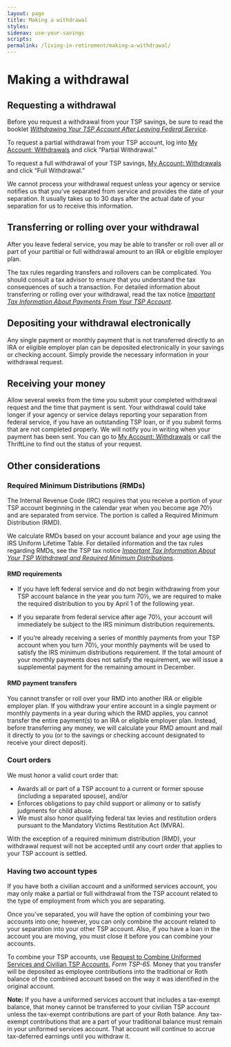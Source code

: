 ```yaml
---
layout: page
title: Making a withdrawal
styles:
sidenav: use-your-savings
scripts:
permalink: /living-in-retirement/making-a-withdrawal/
---
```


# Making a withdrawal

## Requesting a withdrawal

Before you request a withdrawal from your TSP savings, be sure to read the booklet [*Withdrawing Your TSP Account After Leaving Federal Service*](https://www.tsp.gov/PDF/formspubs/tspbk02.pdf).

To request a partial withdrawal from your TSP account, log into [My Account: Withdrawals](https://www.tsp.gov/tsp/login.html) and click “Partial Withdrawal.”

To request a full withdrawal of your TSP savings, [My Account: Withdrawals](https://www.tsp.gov/tsp/login.html) and click “Full Withdrawal.”

We cannot process your withdrawal request unless your agency or service notifies us that you've separated from service and provides the date of your separation. It usually takes up to 30 days after the actual date of your separation for us to receive this information.

## Transferring or rolling over your withdrawal

After you leave federal service, you may be able to transfer or roll over all or part of your partitial or full withdrawal amount to an IRA or eligible employer plan. 
 
The tax rules regarding transfers and rollovers can be complicated. You should consult a tax advisor to ensure that you understand the tax consequences of such a transaction. For detailed information about transferring or rolling over your withdrawal, read the tax notice [*Important Tax Information About Payments From Your TSP Account*](https://www.tsp.gov/PDF/formspubs/tsp-536.pdf). 

## Depositing your withdrawal electronically

Any single payment or monthly payment that is not transferred directly to an IRA or eligible employer plan can be deposited electronically in your savings or checking account. Simply provide the necessary information in your withdrawal request.

## Receiving your money

Allow several weeks from the time you submit your completed withdrawal request and the time that payment is sent. Your withdrawal could take longer if your agency or service delays reporting your separation from federal service, if you have an outstanding TSP loan, or if you submit forms that are not completed properly. We will notify you in writing when your payment has been sent. You can go to [My Account: Withdrawals](https://www.tsp.gov/tsp/login.html) or call the ThriftLine to find out the status of your request.
 

## Other considerations


### Required Minimum Distributions (RMDs)

The Internal Revenue Code (IRC) requires that you receive a portion of your TSP account beginning in the calendar year when you become age 70½ and are separated from service. The portion is called a Required Minimum Distribution (RMD).
 
We calculate RMDs based on your account balance and your age using the IRS Uniform Lifetime Table. For detailed information and the tax rules regarding RMDs, see the TSP tax notice [*Important Tax Information About Your TSP Withdrawal and Required Minimum Distributions*](https://www.tsp.gov/PDF/formspubs/tsp-775.pdf).

#### RMD requirements

+ If you have left federal service and do not begin withdrawing from your TSP account balance in the year you turn 70½, we are required to make the required distribution to you by April 1 of the following year.

+ If you separate from federal service after age 70½, your account will immediately be subject to the IRS minimum distribution requirements.
 
+ If you’re already receiving a series of monthly payments from your TSP account when you turn 70½, your monthly payments will be used to satisfy the IRS minimum distributions requirement. If the total amount of your monthly payments does not satisfy the requirement, we will issue a supplemental payment for the remaining amount in December.

#### RMD payment transfers

You cannot transfer or roll over your RMD into another IRA or eligible employer plan. If you withdraw your entire account in a single payment or monthly payments in a year during which the RMD applies, you cannot transfer the entire payment(s) to an IRA or eligible employer plan. Instead, before transferring any money, we will calculate your RMD amount and mail it directly to you (or to the savings or checking account designated to receive your direct deposit).

### Court orders

We must honor a valid court order that:

+ Awards all or part of a TSP account to a current or former spouse (including a separated spouse), and/or
+ Enforces obligations to pay child support or alimony or to satisfy judgments for child abuse.
+ We must also honor qualifying federal tax levies and restitution orders pursuant to the Mandatory Victims Restitution Act (MVRA).

With the exception of a required minimum distribution (RMD), your withdrawal request will not be accepted until any court order that applies to your TSP account is settled.

### Having two account types

If you have both a civilian account and a uniformed services account, you may only make a partial or full withdrawal from the TSP account related to the type of employment from which you are separating.
 
Once you’ve separated, you will have the option of combining your two accounts into one; however, you can only combine the account related to your separation into your other TSP account. Also, if you have a loan in the account you are moving, you must close it before you can combine your accounts.
 
To combine your TSP accounts, use [Request to Combine Uniformed Services and Civilian TSP Accounts](https://www.tsp.gov/PDF/formspubs/tsp-65.pdf), *Form TSP-65.* Money that you transfer will be deposited as employee contributions into the traditional or Roth balance of the combined account based on the way it was identified in the original account.

**Note:** If you have a uniformed services account that includes a tax-exempt balance, that money cannot be transferred to your civilian TSP account unless the tax-exempt contributions are part of your Roth balance. Any tax-exempt contributions that are a part of your traditional balance must remain in your uniformed services account. That account will continue to accrue tax-deferred earnings until you withdraw it.

